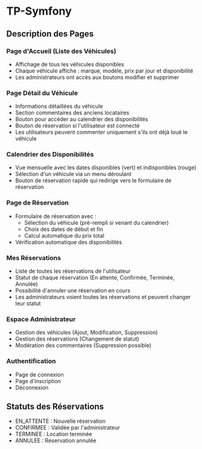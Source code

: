 # TP-Symfony

## Description des Pages

### Page d'Accueil (Liste des Véhicules)
- Affichage de tous les véhicules disponibles
- Chaque véhicule affiche : marque, modèle, prix par jour et disponibilité
- Les administrateurs ont accès aux boutons modifier et supprimer

### Page Détail du Véhicule
- Informations détaillées du véhicule
- Section commentaires des anciens locataires
- Bouton pour accéder au calendrier des disponibilités
- Bouton de réservation si l'utilisateur est connecté
- Les utilisateurs peuvent commenter uniquement s'ils ont déjà loué le véhicule

### Calendrier des Disponibilités
- Vue mensuelle avec les dates disponibles (vert) et indisponibles (rouge)
- Sélection d'un véhicule via un menu déroulant
- Bouton de réservation rapide qui redirige vers le formulaire de réservation

### Page de Réservation
- Formulaire de réservation avec :
  - Sélection du véhicule (pré-rempli si venant du calendrier)
  - Choix des dates de début et fin
  - Calcul automatique du prix total
- Vérification automatique des disponibilités

### Mes Réservations
- Liste de toutes les réservations de l'utilisateur
- Statut de chaque réservation (En attente, Confirmée, Terminée, Annulée)
- Possibilité d'annuler une réservation en cours
- Les administrateurs voient toutes les réservations et peuvent changer leur statut

### Espace Administrateur
- Gestion des véhicules (Ajout, Modification, Suppression)
- Gestion des réservations (Changement de statut)
- Modération des commentaires (Suppression possible)

### Authentification
- Page de connexion
- Page d'inscription
- Déconnexion

## Statuts des Réservations
- EN_ATTENTE : Nouvelle réservation
- CONFIRMEE : Validée par l'administrateur
- TERMINEE : Location terminée
- ANNULEE : Réservation annulée
